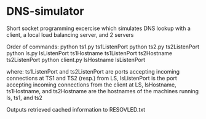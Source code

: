 # DNS-simulator
Short socket programming excercise which simulates DNS lookup with a client, a local load balancing server, and 2 servers

Order of commands:
python ts1.py ts1ListenPort
python ts2.py ts2ListenPort
python ls.py lsListenPort ts1Hostname ts1ListenPort ts2Hostname ts2ListenPort
python client.py lsHostname lsListenPort

where:
ts1ListenPort and ts2ListenPort are ports accepting incoming connections at TS1 and TS2 (resp.) from LS,
lsListenPort is the port accepting incoming connections from the client at LS,
lsHostname, ts1Hostname, and ts2Hostname are the hostnames of the machines running ls, ts1, and ts2

Outputs retrieved cached information to RESOVLED.txt

